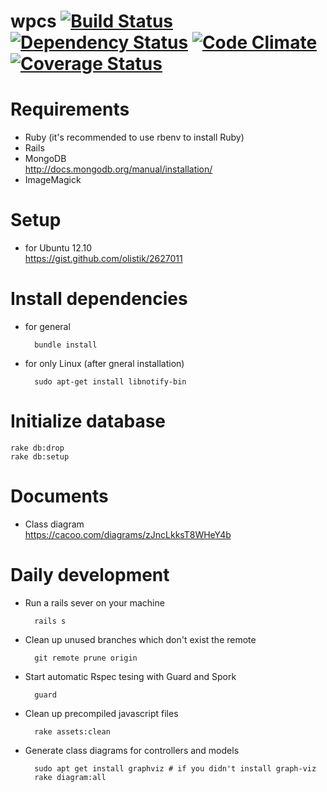 wpcs [![Build Status](https://travis-ci.org/TakenokoChocoHolic/wpcs.png?branch=master)](https://travis-ci.org/TakenokoChocoHolic/wpcs) [![Dependency Status](https://gemnasium.com/TakenokoChocoHolic/wpcs.png)](https://gemnasium.com/TakenokoChocoHolic/wpcs) [![Code Climate](https://codeclimate.com/github/TakenokoChocoHolic/wpcs.png)](https://codeclimate.com/github/TakenokoChocoHolic/wpcs) [![Coverage Status](https://coveralls.io/repos/TakenokoChocoHolic/wpcs/badge.png?branch=master)](https://coveralls.io/r/TakenokoChocoHolic/wpcs)
=====

# Requirements
* Ruby (it's recommended to use rbenv to install Ruby)
* Rails
* MongoDB  
http://docs.mongodb.org/manual/installation/
* ImageMagick

# Setup
* for Ubuntu 12.10  
https://gist.github.com/olistik/2627011

# Install dependencies
- for general

        bundle install

- for only Linux (after gneral installation)

        sudo apt-get install libnotify-bin

# Initialize database
    rake db:drop
    rake db:setup

# Documents
- Class diagram  
https://cacoo.com/diagrams/zJncLkksT8WHeY4b

# Daily development
- Run a rails sever on your machine

        rails s

- Clean up unused branches which don't exist the remote

        git remote prune origin

- Start automatic Rspec tesing with Guard and Spork

        guard
        
- Clean up precompiled javascript files

        rake assets:clean
        
- Generate class diagrams for controllers and models

        sudo apt get install graphviz # if you didn't install graph-viz
        rake diagram:all

